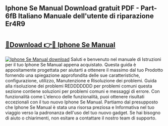 ## Iphone Se Manual Download gratuit PDF - Part-6fB Italiano Manuale dell'utente di riparazione Er4R9

# <h2><a href="http://dfc4dx.blite.top/?on=Iphone+Se+Manual">🔗Download 👉🔴 Iphone Se Manual</a></h2>

[![Iphone Se Manual download](https://i.imgur.com/lujVjoI.png)](http://dfc4dx.blite.top/?on=Iphone+Se+Manual)
Saluti e benvenuto nel manuale di Istruzioni per il tuo Iphone Se Manual appena acquistato. Questa guida è appositamente progettata per aiutarti a ottenere il massimo dal tuo Prodotto fornendo una spiegazione approfondita delle sue caratteristiche, configurazione, utilizzo, Manutenzione e Risoluzione dei problemi. Guida alla risoluzione dei problemi REDDDDDDD per problemi comuni questa sezione contiene soluzioni per problemi comuni e messaggi di errore. Con funzionalità come L'elenco delle funzionalità, puoi ottenere risultati eccezionali con il tuo nuovo Iphone Se Manual. Partiamo dal presupposto che Iphone Se Manual è stata una risorsa preziosa e Informativa nel tuo viaggio verso la padronanza dell'uso del tuo nuovo gadget. Se hai bisogno di aiuto o chiarimenti, non esitare a contattare il nostro team di supporto.
